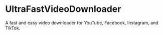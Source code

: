 # UltraFastVideoDownloader
A fast and easy video downloader for YouTube, Facebook, Instagram, and TikTok.
